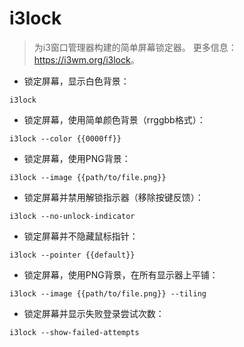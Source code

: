 # i3lock

> 为i3窗口管理器构建的简单屏幕锁定器。 
> 更多信息：<https://i3wm.org/i3lock>。

- 锁定屏幕，显示白色背景：

`i3lock`

- 锁定屏幕，使用简单颜色背景（rrggbb格式）：

`i3lock --color {{0000ff}}`

- 锁定屏幕，使用PNG背景：

`i3lock --image {{path/to/file.png}}`

- 锁定屏幕并禁用解锁指示器（移除按键反馈）：

`i3lock --no-unlock-indicator`

- 锁定屏幕并不隐藏鼠标指针：

`i3lock --pointer {{default}}`

- 锁定屏幕，使用PNG背景，在所有显示器上平铺：

`i3lock --image {{path/to/file.png}} --tiling`

- 锁定屏幕并显示失败登录尝试次数：

`i3lock --show-failed-attempts`